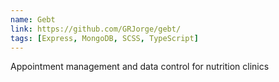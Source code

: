 ```yaml
---
name: Gebt
link: https://github.com/GRJorge/gebt/
tags: [Express, MongoDB, SCSS, TypeScript]
---
```

Appointment management and data control for nutrition clinics